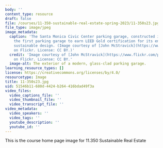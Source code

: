 ```yaml
---
body: ''
content_type: resource
draft: false
file: /courses/11-350-sustainable-real-estate-spring-2023/11-350s23.jpg
file_type: image/jpeg
image_metadata:
  caption: 'The Santa Monica Civic Center parking garage, constructed in 2008, was
    the first parking garage to earn LEED Gold certification for its environmentally
    sustainable design. (Image courtesy of [John McStravick](https://www.flickr.com/photos/23860276@N05/4445085357)
    on Flickr. License: CC BY.)'
  credit: 'Image courtesy of [John McStravick](https://www.flickr.com/photos/23860276@N05/4445085357)
    on Flickr. License: CC BY.'
  image-alt: The exterior of a modern, glass-clad parking garage.
learning_resource_types: []
license: https://creativecommons.org/licenses/by/4.0/
resourcetype: Image
title: 11-350s23.jpg
uid: 51546b11-680d-4424-b264-416bdad49f3a
video_files:
  video_captions_file: ''
  video_thumbnail_file: ''
  video_transcript_file: ''
video_metadata:
  video_speakers: ''
  video_tags: ''
  youtube_description: ''
  youtube_id: ''
---
```

This is the course home page image for 11.350 Sustainable Real Estate